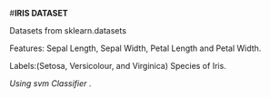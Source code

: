 #**IRIS DATASET**

Datasets from sklearn.datasets

Features: Sepal Length, Sepal Width, Petal Length and Petal Width.

Labels:(Setosa, Versicolour, and Virginica) Species of Iris.

*Using svm Classifier* .
